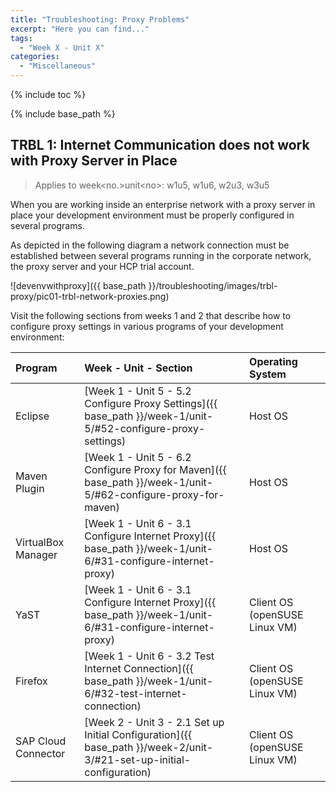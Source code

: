 ```yaml
---
title: "Troubleshooting: Proxy Problems"
excerpt: "Here you can find..."
tags:
  - "Week X - Unit X"
categories:
  - "Miscellaneous"
---
```


<a name="top"/>

{% include toc %}

{% include base_path %}

## TRBL 1: Internet Communication does not work with Proxy Server in Place
> Applies to week\<no.>unit\<no>: w1u5, w1u6, w2u3, w3u5

When you are working inside an enterprise network with a proxy server in place your development environment must be properly configured in several programs.

As depicted in the following diagram a network connection must be established between several programs running in the corporate network, the proxy server and your HCP trial account.  

![devenvwithproxy]({{ base_path }}/troubleshooting/images/trbl-proxy/pic01-trbl-network-proxies.png)

Visit the following sections from weeks 1 and 2 that describe how to configure proxy settings in various programs of your development environment:

| Program | Week - Unit - Section | Operating System |
| :------------- | :------------- | :------------- |
| Eclipse | [Week 1 - Unit 5 - 5.2 Configure Proxy Settings]({{ base_path }}/week-1/unit-5/#52-configure-proxy-settings) | Host OS |
| Maven Plugin | [Week 1 - Unit 5 - 6.2 Configure Proxy for Maven]({{ base_path }}/week-1/unit-5/#62-configure-proxy-for-maven) | Host OS |
| VirtualBox Manager | [Week 1 - Unit 6 - 3.1 Configure Internet Proxy]({{ base_path }}/week-1/unit-6/#31-configure-internet-proxy) | Host OS |
| YaST | [Week 1 - Unit 6 - 3.1 Configure Internet Proxy]({{ base_path }}/week-1/unit-6/#31-configure-internet-proxy) | Client OS (openSUSE Linux VM) |
| Firefox | [Week 1 - Unit 6 - 3.2 Test Internet Connection]({{ base_path }}/week-1/unit-6/#32-test-internet-connection) | Client OS (openSUSE Linux VM) |
| SAP Cloud Connector | [Week 2  - Unit 3 - 2.1 Set up Initial Configuration]({{ base_path }}/week-2/unit-3/#21-set-up-initial-configuration) | Client OS (openSUSE Linux VM) |
